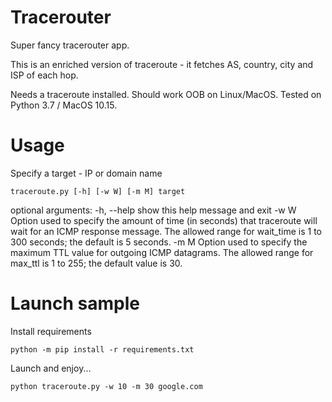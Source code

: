 # Tracerouter

Super fancy tracerouter app.

This is an enriched version of traceroute - it fetches AS, country, city and ISP of each hop.  

Needs a traceroute installed. Should work OOB on Linux/MacOS. Tested on Python 3.7 / MacOS 10.15.

# Usage

Specify a target - IP or domain name

    traceroute.py [-h] [-w W] [-m M] target

optional arguments:
  -h, --help  show this help message and exit
  -w W        Option used to specify the amount of time (in seconds) that
              traceroute will wait for an ICMP response message. The allowed
              range for wait_time is 1 to 300 seconds; the default is 5
              seconds.
  -m M        Option used to specify the maximum TTL value for outgoing ICMP
              datagrams. The allowed range for max_ttl is 1 to 255; the
              default value is 30.

# Launch sample

Install requirements

    python -m pip install -r requirements.txt

Launch and enjoy...

    python traceroute.py -w 10 -m 30 google.com
